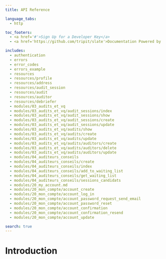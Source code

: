 ```yaml
---
title: API Reference

language_tabs:
  - http

toc_footers:
  - <a href='#'>Sign Up for a Developer Key</a>
  - <a href='https://github.com/tripit/slate'>Documentation Powered by Slate</a>

includes:
  - authentication
  - errors
  - error_codes
  - errors_example
  - resources
  - resources/profile
  - resources/address
  - resources/audit_session
  - resources/audit
  - resources/auditor
  - resources/debriefer
  - modules/03_audits_et_vq
  - modules/03_audits_et_vq/audit_sessions/index
  - modules/03_audits_et_vq/audit_sessions/show
  - modules/03_audits_et_vq/audit_sessions/create
  - modules/03_audits_et_vq/audit_sessions/update
  - modules/03_audits_et_vq/audits/show
  - modules/03_audits_et_vq/audits/create
  - modules/03_audits_et_vq/audits/update
  - modules/03_audits_et_vq/audits/auditors/create
  - modules/03_audits_et_vq/audits/auditors/delete
  - modules/03_audits_et_vq/audits/auditors/update
  - modules/04_auditeurs_conseils
  - modules/04_auditeurs_conseils/create
  - modules/04_auditeurs_conseils/index
  - modules/04_auditeurs_conseils/add_to_waiting_list
  - modules/04_auditeurs_conseils/get_waiting_list
  - modules/04_auditeurs_conseils/sessions_candidats
  - modules/20_my_account.md
  - modules/20_mon_compte/account_create
  - modules/20_mon_compte/account_log_in
  - modules/20_mon_compte/account_password_request_send_email
  - modules/20_mon_compte/account_password_reset
  - modules/20_mon_compte/account_confirmation
  - modules/20_mon_compte/account_confirmation_resend
  - modules/20_mon_compte/account_update

search: true
---
```


# Introduction
